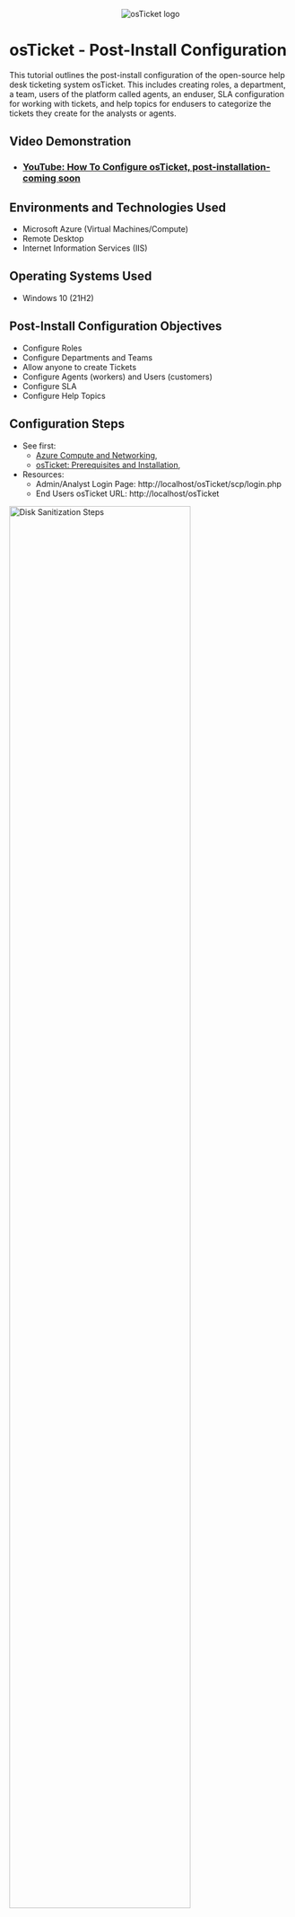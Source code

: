 <p align="center">
<img src="https://i.imgur.com/Clzj7Xs.png" alt="osTicket logo"/>
</p>

<h1>osTicket - Post-Install Configuration</h1>
This tutorial outlines the post-install configuration of the open-source help desk ticketing system osTicket. This includes creating roles, a department, a team, users of the platform called agents, an enduser, SLA configuration for working with tickets, and help topics for endusers to categorize the tickets they create for the analysts or agents. 
<br />


<h2>Video Demonstration</h2>

- ### [YouTube: How To Configure osTicket, post-installation-coming soon](https://www.youtube.com)

<h2>Environments and Technologies Used</h2>

- Microsoft Azure (Virtual Machines/Compute)
- Remote Desktop
- Internet Information Services (IIS)

<h2>Operating Systems Used </h2>

- Windows 10</b> (21H2)

<h2>Post-Install Configuration Objectives</h2>

- Configure Roles 
- Configure Departments and Teams
- Allow anyone to create Tickets
- Configure Agents (workers) and Users (customers)
- Configure SLA
- Configure Help Topics

<h2>Configuration Steps</h2>

<p>
  
- See first:
  - [Azure Compute and Networking](https://github.com/victoriadeery/azure-computing-and-networking),
  - [osTicket: Prerequisites and Installation](https://github.com/victoriadeery/osticket-prereqs), 
- Resources:
  - Admin/Analyst Login Page: http://localhost/osTicket/scp/login.php
  - End Users osTicket URL: http://localhost/osTicket 

<img src="https://github.com/user-attachments/assets/e4ae2fea-6a74-42ef-840b-9f00e7ec643b" height="80%" width="80%" alt="Disk Sanitization Steps"/>
</p>
<p>
1. To configure roles: Use the Admin page to naviagate to click on "agents" in the top right. Then click on "roles" above"--All Teams--." Here can update role prmissions and create new roles by selecting "role" again and then "add new role" naming it, and selecting Permissions to define its permissions for tickets, tasks, and knowledgebase. For example a user called Supremem Admin that has access to all.
</p>
<br />

<p>
<img src="https://github.com/user-attachments/assets/fdfa597a-092a-45e0-bcc3-670270a2a70a" height="80%" width="80%" alt="Disk Sanitization Steps"/>
</p>
<p>
2. To configure Departments: stay on the Admin Panel -> Agents -> Departments. Delete the "Maintanance" Department as tickets get auto-assigned here, so check the box next to maintanance, then select more and delete. Then select "Add new department" For example, you may now input "SysAdmins for Name and have them at the top level department so they may view all tickets in all departments. In the access tab, you may assign relevent agents, click the orange "create dept" button to create it. You may also want to delete the "Maintanance" Depatment as tickets get auto-assigned here. However, if you would like agents from different departments to work together, you may create a Team.

</p>
To configure a team: Admin Panel -> Agents -> Teams -> Add new department. For example call it "Online Banking" and click the orange "create team" button to create it.
<p>
  
</p>
<br />

<p>
<img src="https://github.com/user-attachments/assets/b24256e7-93e0-4f1c-861d-f77c9d2a2e2c" height="80%" width="80%" alt="Disk Sanitization Steps"/>
</p>
<p>
3. To give everyone, even those without an account access to create a ticket: Admin Panel -> Settings -> Users -> Make sure "Require registration and login to create tickets" is Unchecked.

</p>
<br />
<p>
<img src="https://github.com/user-attachments/assets/481af333-ddab-4287-a6ce-3eb5e087ad7e" height="80%" width="80%" alt="Disk Sanitization Steps"/>
</p>
<p>
4. To configure Agents (workers): Admin Panel -> Agents -> Add New Agent.
 For example add Jane Doe (Email: Jane@outlook.com; Username: Jane; Dept: SysAdmins; Role: Supreme Admin; Team: Online Banking) and John Doe(Email: John@outlook.com; Username: John; Dept: Support; Role: Supreme Admin; Team: None Selected). To set the password for a user, on the account page select "set password", unselect "send the agent a password reset email" and input the password for the agent twice and select "update". To set the department and role select "access" and choose. And then select "teams" to put them on a team if desired. And lastly select "create" in orange.

<p>
<img src="https://github.com/user-attachments/assets/46600dbc-9531-4957-9f7f-caf5e5425ab4" height="80%" width="80%" alt="Disk Sanitization Steps"/>
<p>
5. To configure Users (customers): Agent Panel -> Users -> Add New -> Add new user. notice we are switching to the agent panel.

</p>
<br />

<p>
<img src="https://github.com/user-attachments/assets/9b1e6013-7274-4ad4-b13f-210ee5b158d2" height="80%" width="80%" alt="Disk Sanitization Steps"/>
</p>
<p>
6. To configure SLA: Admin Panel -> Manage -> SLA -> Add New SLA Plan. Notice we are back in the admin panel. For example create the following SLAs:
  <p>
Sev-A (Grace Period: 1 hour, Schedule: 24/7)
    </p>
Sev-B (Grace Period: 4 hours, Schedule: 24/7)
</p>
Sev-C (Grace Period: 8 hours, Business Hours)
</p>

</p>
<br />

<p>
<img src="https://github.com/user-attachments/assets/f95c8e34-f6b9-4563-81e9-583650b831bd" height="80%" width="80%" alt="Disk Sanitization Steps"/>
</p>
<p>
7. To configure Help Topics: Admin Panel -> Manage -> Help Topics -> Add New Help Topic
  Help Topics are the category options for ticket creators to choose as the topic of their tickets. For example add "Business Critical Outage" and select "report a problem" for the parent topic and select the orange button "Add topic." Another Help topic you can add would be "Personal Computer Issues" (report a problem), "Equipment Request" (General Inquiry), "Password Reset" (report a problem), and "Other" (General Inquiry)
</p>
<br />
</p>
</p>
